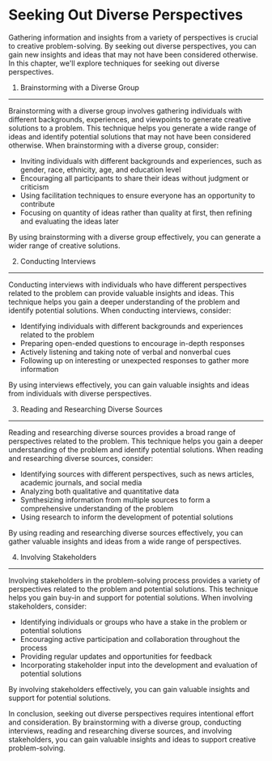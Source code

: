 Seeking Out Diverse Perspectives
===================================================================================

Gathering information and insights from a variety of perspectives is crucial to creative problem-solving. By seeking out diverse perspectives, you can gain new insights and ideas that may not have been considered otherwise. In this chapter, we'll explore techniques for seeking out diverse perspectives.

1. Brainstorming with a Diverse Group
-------------------------------------

Brainstorming with a diverse group involves gathering individuals with different backgrounds, experiences, and viewpoints to generate creative solutions to a problem. This technique helps you generate a wide range of ideas and identify potential solutions that may not have been considered otherwise. When brainstorming with a diverse group, consider:

* Inviting individuals with different backgrounds and experiences, such as gender, race, ethnicity, age, and education level
* Encouraging all participants to share their ideas without judgment or criticism
* Using facilitation techniques to ensure everyone has an opportunity to contribute
* Focusing on quantity of ideas rather than quality at first, then refining and evaluating the ideas later

By using brainstorming with a diverse group effectively, you can generate a wider range of creative solutions.

2. Conducting Interviews
------------------------

Conducting interviews with individuals who have different perspectives related to the problem can provide valuable insights and ideas. This technique helps you gain a deeper understanding of the problem and identify potential solutions. When conducting interviews, consider:

* Identifying individuals with different backgrounds and experiences related to the problem
* Preparing open-ended questions to encourage in-depth responses
* Actively listening and taking note of verbal and nonverbal cues
* Following up on interesting or unexpected responses to gather more information

By using interviews effectively, you can gain valuable insights and ideas from individuals with diverse perspectives.

3. Reading and Researching Diverse Sources
------------------------------------------

Reading and researching diverse sources provides a broad range of perspectives related to the problem. This technique helps you gain a deeper understanding of the problem and identify potential solutions. When reading and researching diverse sources, consider:

* Identifying sources with different perspectives, such as news articles, academic journals, and social media
* Analyzing both qualitative and quantitative data
* Synthesizing information from multiple sources to form a comprehensive understanding of the problem
* Using research to inform the development of potential solutions

By using reading and researching diverse sources effectively, you can gather valuable insights and ideas from a wide range of perspectives.

4. Involving Stakeholders
-------------------------

Involving stakeholders in the problem-solving process provides a variety of perspectives related to the problem and potential solutions. This technique helps you gain buy-in and support for potential solutions. When involving stakeholders, consider:

* Identifying individuals or groups who have a stake in the problem or potential solutions
* Encouraging active participation and collaboration throughout the process
* Providing regular updates and opportunities for feedback
* Incorporating stakeholder input into the development and evaluation of potential solutions

By involving stakeholders effectively, you can gain valuable insights and support for potential solutions.

In conclusion, seeking out diverse perspectives requires intentional effort and consideration. By brainstorming with a diverse group, conducting interviews, reading and researching diverse sources, and involving stakeholders, you can gain valuable insights and ideas to support creative problem-solving.
